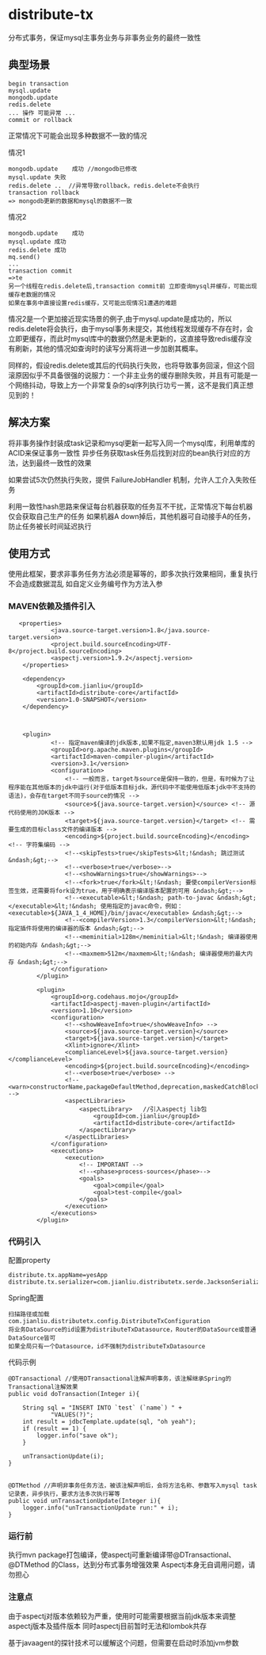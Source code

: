 # distribute-tx
分布式事务，保证mysql主事务业务与非事务业务的最终一致性

## 典型场景

    begin transaction
    mysql.update 
    mongodb.update
    redis.delete
    ... 操作 可能异常 ...
    commit or rollback
    
正常情况下可能会出现多种数据不一致的情况

情况1
 
    mongodb.update    成功 //mongodb已修改
    mysql.update 失败
    redis.delete ..  //异常导致rollback，redis.delete不会执行
    transaction rollback
    => mongodb更新的数据和mysql的数据不一致

     
情况2
  
    mongodb.update    成功
    mysql.update 成功
    redis.delete 成功
    mq.send()
    ...
    transaction commit
    =>te
    另一个线程在redis.delete后,transaction commit前 立即查询mysql并缓存，可能出现缓存老数据的情况
    如果在事务中直接设置redis缓存，又可能出现情况1遭遇的难题

情况2是一个更加接近现实场景的例子,由于mysql.update是成功的，所以redis.delete将会执行，由于mysql事务未提交，其他线程发现缓存不存在时，会立即更缓存，而此时mysql库中的数据仍然是未更新的，这直接导致redis缓存没有刷新，其他的情况如查询时的读写分离将进一步加剧其概率。

同样的，假设redis.delete或其后的代码执行失败，也将导致事务回滚，但这个回滚原因似乎不具备很强的说服力：一个非主业务的缓存删除失败，并且有可能是一个网络抖动，导致上方一个非常复杂的sql序列执行功亏一篑，这不是我们真正想见到的！
    
## 解决方案
将非事务操作封装成task记录和mysql更新一起写入同一个mysql库，利用单库的ACID来保证事务一致性
异步任务获取task任务后找到对应的bean执行对应的方法，达到最终一致性的效果

如果尝试5次仍然执行失败，提供    FailureJobHandler 机制，允许人工介入失败任务

利用一致性hash思路来保证每台机器获取的任务互不干扰，正常情况下每台机器仅会获取自己生产的任务
如果机器A down掉后，其他机器可自动接手A的任务，防止任务被长时间延迟执行

## 使用方式

使用此框架，要求非事务任务方法必须是幂等的，即多次执行效果相同，重复执行不会造成数据混乱
如自定义业务编号作为方法入参

### MAVEN依赖及插件引入

       <properties>
                <java.source-target.version>1.8</java.source-target.version>
                <project.build.sourceEncoding>UTF-8</project.build.sourceEncoding>
                <aspectj.version>1.9.2</aspectj.version>
        </properties>

        <dependency>
            <groupId>com.jianliu</groupId>
            <artifactId>distribute-core</artifactId>
            <version>1.0-SNAPSHOT</version>
        </dependency>
        
       
        
        <plugin>
                <!-- 指定maven编译的jdk版本,如果不指定,maven3默认用jdk 1.5 -->
                <groupId>org.apache.maven.plugins</groupId>
                <artifactId>maven-compiler-plugin</artifactId>
                <version>3.1</version>
                <configuration>
                    <!-- 一般而言，target与source是保持一致的，但是，有时候为了让程序能在其他版本的jdk中运行(对于低版本目标jdk，源代码中不能使用低版本jdk中不支持的语法)，会存在target不同于source的情况 -->
                    <source>${java.source-target.version}</source> <!-- 源代码使用的JDK版本 -->
                    <target>${java.source-target.version}</target> <!-- 需要生成的目标class文件的编译版本 -->
                    <encoding>${project.build.sourceEncoding}</encoding><!-- 字符集编码 -->
                    <!--<skipTests>true</skipTests>&lt;!&ndash; 跳过测试 &ndash;&gt;-->
                    <!--<verbose>true</verbose>-->
                    <!--<showWarnings>true</showWarnings>-->
                    <!--<fork>true</fork>&lt;!&ndash; 要使compilerVersion标签生效，还需要将fork设为true，用于明确表示编译版本配置的可用 &ndash;&gt;-->
                    <!--<executable>&lt;!&ndash; path-to-javac &ndash;&gt;</executable>&lt;!&ndash; 使用指定的javac命令，例如：<executable>${JAVA_1_4_HOME}/bin/javac</executable> &ndash;&gt;-->
                    <!--<compilerVersion>1.3</compilerVersion>&lt;!&ndash; 指定插件将使用的编译器的版本 &ndash;&gt;-->
                    <!--<meminitial>128m</meminitial>&lt;!&ndash; 编译器使用的初始内存 &ndash;&gt;-->
                    <!--<maxmem>512m</maxmem>&lt;!&ndash; 编译器使用的最大内存 &ndash;&gt;-->
                </configuration>
            </plugin>

            <plugin>
                <groupId>org.codehaus.mojo</groupId>
                <artifactId>aspectj-maven-plugin</artifactId>
                <version>1.10</version>
                <configuration>
                    <!--<showWeaveInfo>true</showWeaveInfo> -->
                    <source>${java.source-target.version}</source>
                    <target>${java.source-target.version}</target>
                    <Xlint>ignore</Xlint>
                    <complianceLevel>${java.source-target.version}</complianceLevel>
                    <encoding>${project.build.sourceEncoding}</encoding>
                    <!--<verbose>true</verbose> -->
                    <!--<warn>constructorName,packageDefaultMethod,deprecation,maskedCatchBlocks,unusedLocals,unusedArguments,unusedImport</warn> -->
                    <aspectLibraries>
                        <aspectLibrary>   //引入aspectj lib包
                            <groupId>com.jianliu</groupId>
                            <artifactId>distribute-core</artifactId>
                        </aspectLibrary>
                    </aspectLibraries>
                </configuration>
                <executions>
                    <execution>
                        <!-- IMPORTANT -->
                        <!--<phase>process-sources</phase>-->
                        <goals>
                            <goal>compile</goal>
                            <goal>test-compile</goal>
                        </goals>
                    </execution>
                </executions>
            </plugin>

### 代码引入

配置property

    distribute.tx.appName=yesApp
    distribute.tx.serializer=com.jianliu.distributetx.serde.JacksonSerializer

Spring配置

    扫描路径或加载
    com.jianliu.distributetx.config.DistributeTxConfiguration   
    将业务DataSource的id设置为distributeTxDatasource，Router的DataSource或普通DataSource皆可
    如果全局只有一个Datasource，id不强制为distributeTxDatasource
    
代码示例

    @DTransactional //使用DTransactional注解声明事务，该注解继承Spring的Transactional注解效果
    public void doTransaction(Integer i){

        String sql = "INSERT INTO `test` (`name`) " +
                "VALUES(?)";
        int result = jdbcTemplate.update(sql, "oh yeah");
        if (result == 1) {
            logger.info("save ok");
        }

        unTransactionUpdate(i);
    }


    @DTMethod //声明非事务任务方法，被该注解声明后，会将方法名称、参数写入mysql task记录表，异步执行，要求方法多次执行幂等
    public void unTransactionUpdate(Integer i){
        logger.info("unTransactionUpdate run:" + i);
    }    

### 运行前

执行mvn package打包编译，使aspectj可重新编译带@DTransactional、 @DTMethod 的Class，达到分布式事务增强效果
Aspectj本身无自调用问题，请勿担心    

### 注意点

由于aspectj对版本依赖较为严重，使用时可能需要根据当前jdk版本来调整aspectj版本及插件版本
同时aspectj目前暂时无法和lombok共存

基于javaagent的探针技术可以缓解这个问题，但需要在启动时添加jvm参数
